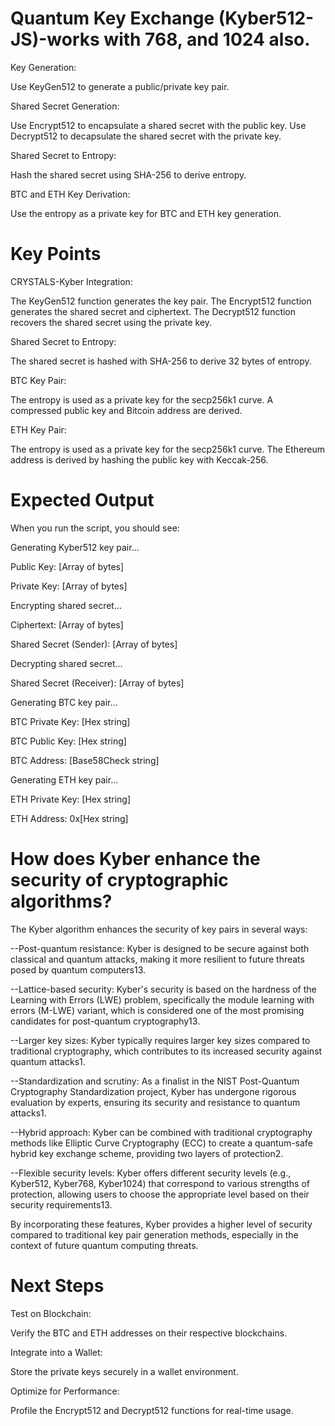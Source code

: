 # Quantum Key Exchange (Kyber512-JS)-works with 768, and 1024 also.

Key Generation:

Use KeyGen512 to generate a public/private key pair.

Shared Secret Generation:

Use Encrypt512 to encapsulate a shared secret with the public key.
Use Decrypt512 to decapsulate the shared secret with the private key.

Shared Secret to Entropy:

Hash the shared secret using SHA-256 to derive entropy.

BTC and ETH Key Derivation:

Use the entropy as a private key for BTC and ETH key generation.

# Key Points

CRYSTALS-Kyber Integration:

The KeyGen512 function generates the key pair.
The Encrypt512 function generates the shared secret and ciphertext.
The Decrypt512 function recovers the shared secret using the private key.

Shared Secret to Entropy:

The shared secret is hashed with SHA-256 to derive 32 bytes of entropy.

BTC Key Pair:

The entropy is used as a private key for the secp256k1 curve.
A compressed public key and Bitcoin address are derived.

ETH Key Pair:

The entropy is used as a private key for the secp256k1 curve.
The Ethereum address is derived by hashing the public key with Keccak-256.

# Expected Output
When you run the script, you should see:

Generating Kyber512 key pair...

Public Key: [Array of bytes]

Private Key: [Array of bytes]

Encrypting shared secret...

Ciphertext: [Array of bytes]

Shared Secret (Sender): [Array of bytes]

Decrypting shared secret...

Shared Secret (Receiver): [Array of bytes]

Generating BTC key pair...

BTC Private Key: [Hex string]

BTC Public Key: [Hex string]

BTC Address: [Base58Check string]

Generating ETH key pair...

ETH Private Key: [Hex string]

ETH Address: 0x[Hex string]

# How does Kyber enhance the security of cryptographic algorithms?

The Kyber algorithm enhances the security of key pairs in several ways:

--Post-quantum resistance: Kyber is designed to be secure against both classical and quantum attacks, making it more resilient to future threats posed by quantum computers13.

--Lattice-based security: Kyber's security is based on the hardness of the Learning with Errors (LWE) problem, specifically the module learning with errors (M-LWE) variant, which is considered one of the most promising candidates for post-quantum cryptography13.

--Larger key sizes: Kyber typically requires larger key sizes compared to traditional cryptography, which contributes to its increased security against quantum attacks1.

--Standardization and scrutiny: As a finalist in the NIST Post-Quantum Cryptography Standardization project, Kyber has undergone rigorous evaluation by experts, ensuring its security and resistance to quantum attacks1.

--Hybrid approach: Kyber can be combined with traditional cryptography methods like Elliptic Curve Cryptography (ECC) to create a quantum-safe hybrid key exchange scheme, providing two layers of protection2.

--Flexible security levels: Kyber offers different security levels (e.g., Kyber512, Kyber768, Kyber1024) that correspond to various strengths of protection, allowing users to choose the appropriate level based on their security requirements13.

By incorporating these features, Kyber provides a higher level of security compared to traditional key pair generation methods, especially in the context of future quantum computing threats.

# Next Steps
Test on Blockchain:

Verify the BTC and ETH addresses on their respective blockchains.

Integrate into a Wallet:

Store the private keys securely in a wallet environment.

Optimize for Performance:

Profile the Encrypt512 and Decrypt512 functions for real-time usage.
